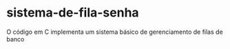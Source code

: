 # sistema-de-fila-senha
 O código em C implementa um sistema básico de gerenciamento de filas de banco

